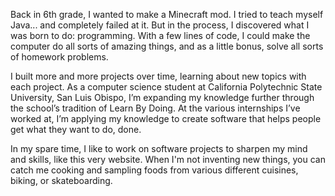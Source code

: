 Back in 6th grade, I wanted to make a Minecraft mod. I tried to teach myself Java... and completely failed at it. But in the process, I discovered what I was born to do: programming. With a few lines of code, I could make the computer do all sorts of amazing things, and as a little bonus, solve all sorts of homework problems.

I built more and more projects over time, learning about new topics with each project. As a computer science student at California Polytechnic State University, San Luis Obispo, I’m expanding my knowledge further through the school’s tradition of Learn By Doing. At the various internships I’ve worked at, I’m applying my knowledge to create software that helps people get what they want to do, done.

In my spare time, I like to work on software projects to sharpen my mind and skills, like this very website. When I'm not inventing new things, you can catch me cooking and sampling foods from various different cuisines, biking, or skateboarding.
